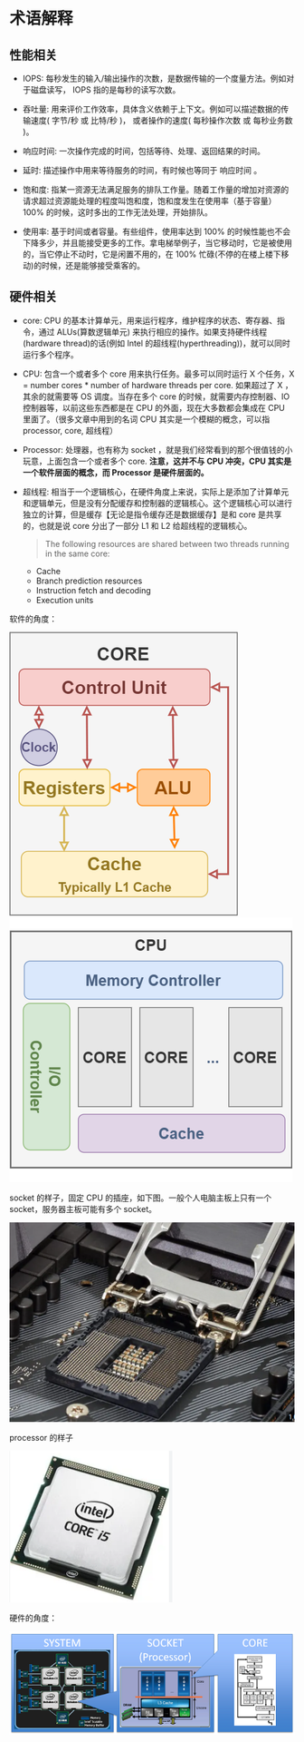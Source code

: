 # 术语解释

## 性能相关

- IOPS: 每秒发生的输入/输出操作的次数，是数据传输的一个度量方法。例如对于磁盘读写， IOPS 指的是每秒的读写次数。

- 吞吐量: 用来评价工作效率，具体含义依赖于上下文。例如可以描述数据的传输速度( 字节/秒 或 比特/秒 )， 或者操作的速度( 每秒操作次数 或 每秒业务数 )。

- 响应时间: 一次操作完成的时间，包括等待、处理、返回结果的时间。

- 延时: 描述操作中用来等待服务的时间，有时候也等同于 响应时间 。

- 饱和度: 指某一资源无法满足服务的排队工作量。随着工作量的增加对资源的请求超过资源能处理的程度叫饱和度，饱和度发生在使用率（基于容量） 100% 的时候，这时多出的工作无法处理，开始排队。

- 使用率: 基于时间或者容量。有些组件，使用率达到 100% 的时候性能也不会下降多少，并且能接受更多的工作。拿电梯举例子，当它移动时，它是被使用的，当它停止不动时，它是闲置不用的，在 100% 忙碌(不停的在楼上楼下移动)的时候，还是能够接受乘客的。

## 硬件相关

- core: CPU 的基本计算单元，用来运行程序，维护程序的状态、寄存器、指令，通过 ALUs(算数逻辑单元) 来执行相应的操作。如果支持硬件线程(hardware thread)的话(例如 Intel 的超线程(hyperthreading))，就可以同时运行多个程序。

- CPU: 包含一个或者多个 core 用来执行任务。最多可以同时运行 X 个任务，X = number cores * number of hardware threads per core. 如果超过了 X ，其余的就需要等 OS 调度。当存在多个 core 的时候，就需要内存控制器、IO 控制器等，以前这些东西都是在 CPU 的外面，现在大多数都会集成在 CPU 里面了。（很多文章中用到的名词 CPU 其实是一个模糊的概念，可以指 processor, core, 超线程）

- Processor: 处理器，也有称为 socket ，就是我们经常看到的那个很值钱的小玩意，上面包含一个或者多个 core. **注意，这并不与 CPU 冲突，CPU 其实是一个软件层面的概念，而 Processor 是硬件层面的。**

- 超线程: 相当于一个逻辑核心，在硬件角度上来说，实际上是添加了计算单元和逻辑单元，但是没有分配缓存和控制器的逻辑核心。这个逻辑核心可以进行独立的计算，但是缓存【无论是指令缓存还是数据缓存】是和 core 是共享的，也就是说 core 分出了一部分 L1 和 L2 给超线程的逻辑核心。

    > The following resources are shared between two threads running in the same core:
    - Cache
    - Branch prediction resources
    - Instruction fetch and decoding
    - Execution units

软件的角度：

![write-back](../../../pic/CPU/Core-2.png)
![write-back](../../../pic/CPU/CPU.png)

socket 的样子，固定 CPU 的插座，如下图。一般个人电脑主板上只有一个 socket，服务器主板可能有多个 socket。

![write-back](../../../pic/CPU/socket.png)

processor 的样子

![write-back](../../../pic/CPU/processor.png)

硬件的角度：

![write-back](../../../pic/CPU/multicoresystem.png)